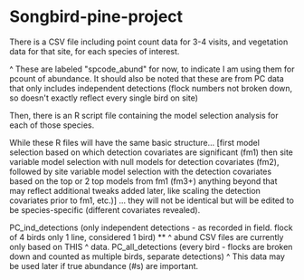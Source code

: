 # Songbird-pine-project
There is a CSV file including point count data for 3-4 visits, and vegetation data for that site, for each species of interest.

  ^ These are labeled "spcode_abund" for now, to indicate I am using them for pcount of abundance.
      It should also be noted that these are from PC data that only includes independent detections (flock numbers not broken down,
      so doesn't exactly reflect every single bird on site)
      
Then, there is an R script file containing the model selection analysis for each of those species.

While these R files will have the same basic structure...
      [first model selection based on which detection covariates are significant (fm1)
       then site variable model selection with null models for detection covariates (fm2), followed by
       site variable model selection with the detection covariates based on the top or 2 top models from fm1 (fm3+)
       anything beyond that may reflect additional tweaks added later, like scaling the detection covariates prior to fm1, etc.)]
   ... they will not be identical but will be edited to be species-specific (different covariates revealed).
   
   
   
   PC_ind_detections (only independent detections - as recorded in field. flock of 4 birds only 1 line, considered 1 bird)
      ** ^ abund CSV files are currently only based on THIS ^ data.
   PC_all_detections (every bird - flocks are broken down and counted as multiple birds, separate detections)
      ^ This data may be used later if true abundance (#s) are important.
